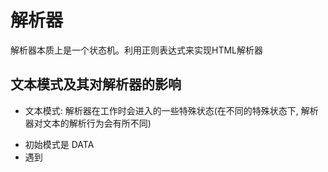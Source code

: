 # 解析器
解析器本质上是一个状态机。利用正则表达式来实现HTML解析器

## 文本模式及其对解析器的影响
* 文本模式: 解析器在工作时会进入的一些特殊状态(在不同的特殊状态下, 解析器对文本的解析行为会有所不同)
- 初始模式是 DATA
- 遇到<title>、<textarea>标签, 切换到 RCDATA模式
- 遇到<style>、<xmp>、<iframe>、<noframes>、<noscript>标签, 切换到 RAWTEXT模式
- 遇到<![CDATA[ 字符串, 切换到 CDATA模式

DATA    识别HTML实体、能解析标签
RCDATA  识别HTML实体、不能解析标签
RAWTEXT 解析所有字符并将它们设置为纯文本解析，而不是将它们解析为标记或实体。

> vuejs的模版DSL(一种专门为特定领域或特定业务需求而设计的计算机编程语言)中不允许出现<script>标签, 如果遇到也会切换到 RAWTEXT模式。

* 浏览器解析HTML规范
[WHATWG](https://html.spec.whatwg.org/multipage/parsing.html#tokenization)
- HTML实体
特殊的字符序列(转义字符)，用于在HTML文档中表示不同类型的特殊字符。由“&”字符开头，以“;”字符结尾，会被转译为不同的字符.

- 标签
 - 自闭合标签
 - 完整标签: 由开始标签、子节点和结束标签 三部分构成。

## 递归下降算法构造模板 AST 16-1
创建Token与构建模板AST的过程可以同时进行(模板和模板AST具有同构的特性)

### parseChildren 函数
* 本质上是一个状态机, 状态机内有多少种状态取决于子节点的类型数量; 在模板中, 子节点
  - 标签节点 <div>
  - 文本插值节点 {{val}}
  - 普通文本节点 text
  - 注释节点 <!-- xx -->
  - CDATA节点 <![CDATA[ xxx ]]>
这里 `<!--` 和 `<![CDATA[` 当作一种标签; `{{` 当作一种实体; 然后实现WHATWG标准

while循环何时结束？parseChildren函数用来解析子节点, 在遇到父节点的结束标签才会结束。

```js
const template = `<div>
  <p>Text1</p>
  <p>Text2</p>
</div>`

// 在解析模板时, 不能忽略空白字符。包含 换行符(\n)、回车符(\r)、空格(' ')、制表符(\t)、换页符(\f)

// 如上模板用 加号(+)代表换行符、减号(-)代表空格字符
const template = `<div>+--<p>Text1</p>+--<p>Text2</p>+</div>`
```
解析过程:
开始解析 处于DATA模式。
解析器遇到的第一个字符为`<`, 并且第二个字符匹配表达式/a-z/i; 解析器进入标签节点状态, 并调用parseElement函数。[上述模板都是完整标签。]
- parseTag 解析开始标签。 包括开始标签上的属性和指令。执行完毕后, 会消费字符串中的内容`<div>`, 模板内容变为
> const template = `+--<p>Text1</p>+--<p>Text2</p>+</div>`
- 递归调用parseChildren函数解析子节点。 在parseTag解析完后, 生成一个标签节点element; 剩下的模板内容作为element的子节点被解析。在这个过程中会消费字符串 `+--<p>Text1</p>+--<p>Text2</p>+`, 模板内容变为
> const template = `</div>`
- parseEndTag 处理结束标签。

经过上述三个步骤后, 模板被解析完毕了; 但是在解析标签子节点时, 递归调用了parseChildren。这意味着一个新的状态机2开始运行了。
待处理模板: const template = `+--<p>Text1</p>+--<p>Text2</p>+`

开始解析
- 模板的第一个字符是换行符, 解析器进入文本节点状态, 并调用parseText完成文本节点解析(parseText将下一个`<`字符前的所有字符都视为文本节点的内容). 会消费字符串中的内容`+--`, 模板内容变为
> const template = `<p>Text1</p>+--<p>Text2</p>+`
parseText函数调用退出, 继续执行循环
- 此时模板的第一个字符为`<`, 并且第二个字符匹配表达式/a-z/i; 解析器再次进入 parseElement函数。会消费字符串中的内容`<p>Text1</p>`, 模板内容变为
> const template = `+--<p>Text2</p>+`
parseElement函数调用退出, 继续执行循环
- 第一个字符是换行符, 调用parseText完成文本节点解析. 会消费字符串中的内容`+--`, 模板内容变为
> const template = `<p>Text2</p>+`
- 此时模板的第一个字符为`<`, 并且第二个字符匹配表达式/a-z/i; 再次调用parseElement函数。消费字符串中的内容`<p>Text2</p>`, 模板内容变为
> const template = `+`
- 此时模板只剩一个换行符。继续执行循环, 调用parseText生成文本节点。

在状态机2运行期间, 又调用了2次parseElement; 而parseElement会调用parseChildren来处理子节点的解析, 意味着解析器会开启两个新的状态机。

上级parseChildren函数的调用用于构造上级模板AST节点, 被递归调用的下级parseChildren函数则用于构造下级模板AST节点; 最终构造出一棵树型结构的模板AST.

## 状态机的开启与停止 16-2
在调用parseElement函数解析标签节点时, 会调用parseChildren函数(开启新的状态机)

```js
const template = `<div>+--<p>Text1</p>+--<p>Text2</p>+</div>`
```

开始解析, 调用parseChildren函数
- 遇到`<div>`标签, 调用parseElement函数
- 解析开始标签, 将解析的标签节点压入ancestors中, 即 [div]
- 解析子节点, 调用parseChildren函数; 开启 '状态机1' `+--<p>Text1</p>+--<p>Text2</p>+</div>`
  - 遇到`<p>`标签, 调用parseElement函数 `<p>Text1</p>+--<p>Text2</p>+</div>`
    - 遇到开始标签、解析
    - 将解析得到的标签节点压入ancestors中, 即 [div, p]
    - 解析子节点
      - 调用parseChildren函数; 开启 '状态机2' 
      - 遇到`</p>`标签, '状态机2' 结束(isEnd函数返回true), 退出解析字节点的 parseChildren函数
    - 弹出ancestors中的同名标签, 即 [div] 
    - 解析结束标签
- 继续运行 ‘状态机1’ `+--<p>Text2</p>+</div>`
  - 遇到`<p>`标签, 调用parseElement函数 `<p>Text2</p>+</div>`
    - 遇到开始标签、解析
    - 将解析得到的标签节点压入ancestors中, 即 [div, p]
    - 解析子节点,
      - 调用parseChildren函数; 开启 '状态机3'
      - 遇到`</p>`标签, '状态机3' 结束 (isEnd函数返回true), 退出解析字节点的 parseChildren函数
    - 弹出ancestors中的同名标签, 即 [div]
    - 解析结束标签
- 继续运行 ‘状态机1’ `+</div>`
- 遇到`</div>`标签, '状态机1' 结束 (isEnd函数返回true), 退出解析字节点的 parseChildren函数
- 弹出ancestors中的同名标签, 即 [div]
- 解析结束标签
结束最外层的parseChildren函数调用

结论:
当解析器遇到开始标签时，会将该标签压入父级节点栈，同时开启新的状态机；
当解析器遇到结束标签，并且父级节点栈中存在与该标签同名的开始节点标签时，会停止当前正在运行的状态机。

在parseElement函数中解析标签元素, 生成解析子节点的‘状态机’
在isEnd函数, 根据结束标签判断当前循环是否结束, 结束‘状态机’

```jsx
// 解释一
function isEnd(context, ancestors) {
  // 停止时机1: 模板内容解析完
  if (!context.source) return true;
  const parent = ancestors[ancestors.length - 1]; // 父级标签节点
  // 停止时机2: 遇到结束标签, 且与父级标签节点同名
  if (parent && context.source.startWith(`</${parent.tag}`)) {
    return true;
  }
}
```

停止时机2 严格来说是有瑕疵的, 如 `<div><span></div></span>`

解释一：`</div>`为无效的结束标签

状态机1 遇到`<div>`, 调用parseElement函数, 开启 ‘状态机2’; [div]
状态机2 遇到`<span>`, 调用parseElement函数, 开启 ‘状态机3’; [div, span]
状态机3 却遇到了结束标签`</div>`; 由于此时父级节点为span并不是div，所以‘状态机3’不会停止运行；会进入parseChildren中结束标签的逻辑分支; 抛出错误 '无效的结束标签'。

解释二：`<div><span></div>` 为完整内容, `</span>`缺少闭合标签
此时 ’停止时机2‘ 不应该总是与栈顶的父级节点比较, 而是应该与整个栈中的所有节点做比较。

状态机1 遇到`<div>`, 调用parseElement函数, 开启 ‘状态机2’; [div]
状态机2 遇到`<span>`, 调用parseElement函数, 开启 ‘状态机3’; [div, span]
状态机3 遇到了结束标签`</div>`, 在栈中存在标签div; 结束‘状态机3’;

而‘状态机2’此时的标签为‘span’, 不是‘div’; 输出 span标签缺少闭合标签

## 解析标签节点 16-3
[]("./解析标签节点.jpeg")
- '<div>'  开始标签
- '</div>' 结束标签
- '<div---->' 带空格的开始标签(-代表空格)

## 解析属性 16-4
parseTag 解析函数在消费整个开始标签时, 需要处理标签中存在的属性与指令。
```ts
  <div id = "foo" v-show="display">
  // 消费标签的开始部分 与 无用空白字符

  // parseAttributes函数实际处理部分
  id = "foo" v-show="display">
```
<!-- 属性都有值 -->
- 解析出第一个属性的名称id, 并消费字符串'id' => ` = "foo" v-show="display">`
  - 属性名称和等于号之间可能存在空白字符
  - 在属性名称解析完毕后, 模板剩余内容一定是以等于号开头的
- 消费等于号  => `"foo" v-show="display">`
  - 等于号和属性值之间可能存在空白字符, 也必须消费掉
- 处理属性值(双引号、单引号、无引号)
  - 检查当前模板内容是否以引号开头来确定属性值。如果有则消费引号 => `foo" v-show="display">`
  - 属性值被引号引用, 则下一个引号之前的内容都应该解析为属性值, 此处属性值为字符串 foo
  - 消费属性值及其后引号 => `v-show="display">`
- 第一个属性处理完毕
  - 重复处理 'v-show' 指令 => `>`
  - 遇到字符>, 循环结束; 完成属性和指令的解析。

* /^[^\t\r\n\f />][^\t\r\n\f />=]*/
- `[^\t\r\n\f />]` 不能是空白字符、字符/ 或 字符>, 以该位置开头
- `[^\t\r\n\f />=]` 不能是空白字符、字符/、>、=
- 匹配等于号之前的内容, 即属性名

* /^[^\t\r\n\f >]+/
- 不能是空白字符 和 字符>
- 对字符进行匹配, 知道遇到 空白字符 或 字符> 为止

## 解析文本与解码HTML实体 16-5
* parseText
状态机始于 “状态1”, 如果读取模板的第一个字符T, 即不是字符`<`也不是插值顶界符`{{`; 进入 “状态7”即调用parseText函数处理文本内容。
- 寻找下一个`<`字符或插值定界符`{{`的位置索引I, 从模板头部到索引I的位置截取内容将作为文本节点的内容。

* 解码命名字符引用
HTML实体是一段以字符&开始的文本内容。实体用来描述HTML中保留字符和一些难以通过普通键盘输入的字符，以及一些不可见的字符; 以字符`&`开始, 以字符`;`结尾.

例: 字符<具有特殊含义, 希望以普通文本的方式来显示字符<, 需要通过实体来表达 &lt; 直接使用将会产生非法的内容。

- 命名字符引用
命名实体, 有特定的名称。 例 &lt; => `<`

- 数字字符引用
没有特定的名称, 只能用数字表示。 例 &#60; &#x3c; => `<`
十进制 &# + 数字 / 十六进制 &#x + 数字

